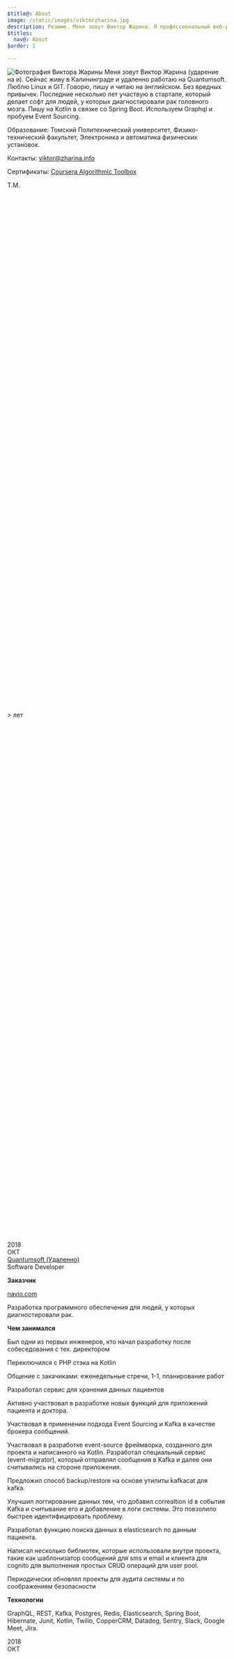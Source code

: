 ```yaml
---
$title@: About
image: /static/images/viktorzharina.jpg
description: Резюме. Меня зовут Виктор Жарина. Я профессиональный веб-разработчик. Последние несколько лет пишу на Kotlin, до этого неколько лет писал на PHP.
$titles:
  nav@: About
$order: 1

---
```

<img src="/static/images/viktorzharina.jpg" alt="Фотография Виктора Жарины" class="about-photo" />
Меня зовут Виктор Жарина (ударение на и). Сейчас живу в Калининграде и удаленно работаю на Quantumsoft. Люблю Linux и GIT. Говорю, пишу и читаю на английском. Без вредных привычек. Последние несколько лет участвую в стартапе, который делает софт для людей, у которых диагностировали рак головного мозга. Пишу на Kotlin в связке со Spring Boot. Используем Graphql и пробуем Event Sourcing.

Образование: Томский Политехнический университет, Физико-технический факультет, Электроника и автоматика физических установок.

Контакты: viktor@zharina.info

Сертификаты: [Coursera Algorithmic Toolbox](/static/images/coursera/cert.png)

<div class="timeline">
    <div class="row">
        <div class="points">
            <div class="point">
                <div class="year"><script type="text/javascript">document.write(Math.abs(new Date().getUTCFullYear()));</script>
                </div>
                <div class="month">Т.М.</div>
            </div>
            <div class="line__solid" style="height:30vh"></div>
            <div class="point__interval">
                <div class="year">><script type="text/javascript">document.write(Math.abs(new Date().getUTCFullYear() - 2018));</script> лет</div>
            </div>
            <div class="line__solid" style="height:30vh"></div>
            <div class="point">
                <div class="year">2018</div>
                <div class="month">ОКТ</div>
            </div>
            <div class="line__grey"></div>
        </div>
        <div class="details">
            <div class="details__title--main"><a href="//www.quantumsoft.pro">Quantumsoft (Удаленно)</a></div>
            <div class="details__title--sub">Software Developer</div>
            <p class="details__text"><b>Заказчик</b></p>
            <p class="details__text"><a href="//navio.com">navio.com</a></p>
            <p class="details__text">Разработка программного обеспечения для людей, у которых диагностировали рак.</p> 
            <p class="details__text"><b>Чем занимался</b></p>
            <p class="details__text">Был одни из первых инженеров, кто начал разработку после собеседования с тех. директором</p>
            <p class="details__text">Переключился с PHP стэка на Kotlin</p>
            <p class="details__text">Общение с закачиками: еженедельные стречи, 1-1, планирование работ</p>
            <p class="details__text">Разработал сервис для хранения данных пациентов</p>
            <p class="details__text">Активно участвовал в разработке новых функций для приложений пациента и доктора.</p>
            <p class="details__text">Участвовал в применении подхода Event Sourcing и Kafka в качестве брокера сообщений.</p>
            <p class="details__text">Участвовал в разработке event-source фреймворка, созданного для проекта и написанного на Kotlin. Разработал специальный сервис (event-migrator), который отправлял сообщения в Kafka и далее они считывались на стороне приложения.</p>
            <p class="details__text">Предложил способ backup/restore на основе утилиты kafkacat для kafka.</p>
            <p class="details__text">Улучшил логгирование данных тем, что добавил correaltion id в события Kafka и считывание его и добавление в логи системы. Это повзолило быстрее идентифицировать проблему.</p>
            <p class="details__text">Разработал функцию поиска данных в elasticsearch по данным пациента.</p>
            <p class="details__text">Написал несколько библиотек, которые использовали внутри проекта, такие как шаблонизатор сообщений для sms и email и клиента для cognito для выполнения простых CRUD операций для user pool.</p>
            <p class="details__text">Периодически обновлял проекты для аудита системы и по соображениям безопасности</p>
            <p class="details__text"><b>Технологии</b></p>
            <p class="details__skill">GraphQL, REST, Kafka, Postgres, Redis, Elasticsearch, Spring Boot, Hibernate, Junit, Kotlin, Twilio, CopperCRM, Datadog, Sentry, Slack, Google Meet, Jira.</p>
        </div>
    </div>
    <div class="row">
        <div class="points">
            <div class="point">
                <div class="year">2018</div>
                <div class="month">ОКТ</div>
            </div>
            <div class="line__solid" style="height:15vh"></div>
            <div class="point__interval">
                <div class="year">>2 лет</div>
            </div>
            <div class="line__solid" style="height:15vh"></div>
            <div class="point">
                <div class="year">2016</div>
                <div class="month">ИЮН</div>
            </div>
            <div class="line__grey"></div>
        </div>
        <div class="details">
            <div class="details__title--main">ООО "Офти"</div>
            <div class="details__title--sub">Senior Web Developer</div>
            <p class="details__text"><b>Заказчик</b></p>
            <p class="details__text"><a href="//usedcarsni.com">usedcarsni.com</a></p> 
            <p class="details__text">Сервис в Северной Ирландии для покупки и продажи авто/мото транспорта</p> 
            <p class="details__text"><b>Чем занимался</b></p> 
            <p class="details__text">Разрабатывал функции и интеграции с сервисами: финансовый провайдер кредитных предложений Ivendi, фильтр и поиск автомобилей доступных в кредит, Trustpilot, Worldpay, Visitor Chat, 360 degree Image.</p>
            <p class="details__text">Участвовал в переходе с версии 5.3 до 7 для PHP.</p>
            <p class="details__text">Общение с заказчиками: планирование, задачи в Redmine.</p>
            <p class="details__text">Участвовал в разделении монолитного legacy приложения на отдельные сервисы.</p>
            <p class="details__text">Участвовал во внутреннем проекте как teamlead и организовал разработку просто чата с учатием Junior разработчиков.</p>
            <p class="details__text"><b>Технологии</b></p>
            <p class="details__skill">PHP, Mysql, Redis, Sphinx, Redmine, GIT, Ivendi, Trustpilot, Worldpay.</p>
        </div>
    </div>
    <div class="row">
        <div class="points">
            <div class="point">
                <div class="year">2016</div>
                <div class="month">ИЮН</div>
            </div>
            <div class="line__solid" style="height:15vh"></div>
            <div class="point__interval">
                <div class="year">>2 лет</div>
            </div>
            <div class="line__solid" style="height:15vh"></div>
            <div class="point">
                <div class="year">2014</div>
                <div class="month">АПР</div>
            </div>
            <div class="line__grey"></div>
        </div>
        <div class="details">
            <div class="details__title--main">Интернет-провайдер "Новые Телесистемы"</div>
            <div class="details__title--sub">Программист</div>
            <p class="details__text"><b>Заказчик</b></p>
            <p class="details__text">Интернет-провайдер с более чем 20 000 клиентами</p> 
            <p class="details__text"><b>Чем занимался</b></p> 
            <p class="details__text">Участвовал в разработке и поддержке системы учета.</p>
            <p class="details__text">Работал и писал скрипты для работы с роутерами Cisco, Eltex, Dlink.</p>
            <p class="details__text">Разработал утилиту для перемещения групп пользователей с одной подсети в другую.</p>
            <p class="details__text">Разработал модуль для создания запросов на включение/отключение пользователей.</p>
            <p class="details__text">Внедрил систему GIT вместо SVN.</p>
            <p class="details__text"><b>Технологии</b></p>
            <p class="details__skill">PHP, Mysql, Codeigniter, Ext4js, GIT, MSSQL(2012) network devices, bash, telnet</p>
        </div>
    </div>
    <div class="row">
        <div class="points">
            <div class="point">
                <div class="year">2014</div>
                <div class="month">ИЮН</div>
            </div>
            <div class="line__solid"></div>
            <div class="point__interval">
                <div class="year">1 год</div>
            </div>
            <div class="line__solid"></div>
            <div class="point">
                <div class="year">2013</div>
                <div class="month">ИЮН</div>
            </div>
            <div class="line__grey"></div>
        </div>
        <div class="details">
            <div class="details__title--main">ФорексИнн</div>
            <div class="details__title--sub">Junior web-developer</div>
            <p class="details__text"><b>Заказчик</b></p>
            <p class="details__text">Форекс брокер</p> 
            <p class="details__text"><b>Чем занимался</b></p> 
            <p class="details__text">Занимался поддрежкой сайта форекс-брокера.</p>
            <p class="details__text">Изучил основы финансовой торговли.</p>
            <p class="details__text">Познакомился и начал сипользовать фреймворк symfony за короткий срок.</p>
            <p class="details__text">Разработал модуль для проведения соревнований среди инвесторов.</p>
            <p class="details__text"><b>Технологии</b></p>
            <p class="details__skill">Symfony, PHP,jQuery, Mercurial, MetaTrader4, Bootstrap, HTML, JS</p>
        </div>
    </div>
    <div class="row">
        <div class="points">
            <div class="point">
                <div class="year">2012</div>
                <div class="month">ДЕК</div>
            </div>
            <div class="line__solid"></div>
            <div class="point__interval">
                <div class="year">>3 лет</div>
            </div>
            <div class="line__solid"></div>
            <div class="point">
                <div class="year">2009</div>
                <div class="month">АПР</div>
            </div>
            <div class="line__grey"></div>
        </div>
        <div class="details">
            <div class="details__title--main"><a href="http://uetm.ru">ООО «Эльмаш (УЭТМ)». Екатеринбург</a></div>
            <div class="details__title--sub">Специалист группы систем управления</div>
            <p class="details__text">Программное обеспечение ПЛК Beckhoff, командировки, создание документации, наставничество.</p>
            <p class="details__skill">PLC, Beckhoff, EtherCAT, TwinCAT, CodeSYS</p>
        </div>
    </div>
    <div class="row">
        <div class="points">
            <div class="point">
                <div class="year">2007</div>
                <div class="month">ОКТ</div>
            </div>
            <div class="line__solid"></div>
            <div class="point__interval">
                <div class="year">>2 лет</div>
            </div>
            <div class="line__solid"></div>
            <div class="point">
                <div class="year">2005</div>
                <div class="month">МАЙ</div>
            </div>
        </div>
        <div class="details">
            <div class="details__title--main"><a href="//datakrat.com">ЗАО НПФ «ДатаКрат-С» г. Томск</a></div>
            <div class="details__title--sub">Инженер ЦТО</div>
            <p class="details__text">Автоматизация общепита и кинотеатров. Обучал персонал, решал аппаратные и программные проблемы.</p>
            <p class="details__skill">Rkeeper, Delphi7, StoreHouse, UCS Cinema</p>
        </div>
    </div>
</div>
